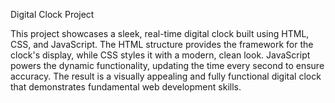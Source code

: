 
Digital Clock Project

This project showcases a sleek, real-time digital clock built using HTML, CSS, and JavaScript. The HTML structure provides the framework for the clock's display, while CSS styles it with a modern, clean look. 
JavaScript powers the dynamic functionality, updating the time every second to ensure accuracy. The result is a visually appealing and fully functional digital clock that demonstrates fundamental web development skills.

